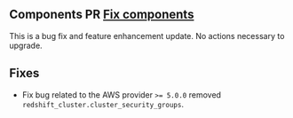 ## Components PR [Fix components](https://github.com/cloudposse/terraform-aws-components/pull/855)

This is a bug fix and feature enhancement update. No actions necessary to upgrade.

## Fixes

- Fix bug related to the AWS provider `>= 5.0.0` removed `redshift_cluster.cluster_security_groups`.
